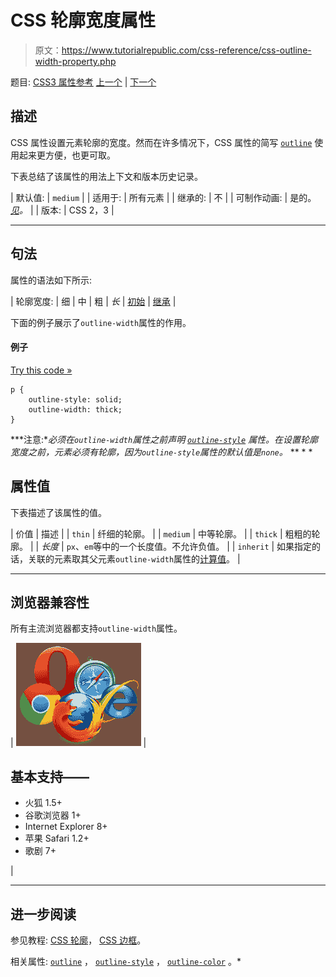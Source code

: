 # CSS 轮廓宽度属性

> 原文：<https://www.tutorialrepublic.com/css-reference/css-outline-width-property.php>

题目: [CSS3 属性参考](css3-properties.php) [上一个](css-outline-style-property.php) | [下一个](css-overflow-property.php)

## 描述

CSS 属性设置元素轮廓的宽度。然而在许多情况下，CSS 属性的简写 [`outline`](css-outline-property.php) 使用起来更方便，也更可取。

下表总结了该属性的用法上下文和版本历史记录。

| 默认值: | `medium` |
| 适用于: | 所有元素 |
| 继承的: | 不 |
| 可制作动画: | 是的。 [*见*](css-animatable-properties.php)*。* |
| 版本: | CSS 2，3 |

* * *

## 句法

属性的语法如下所示:

| 轮廓宽度: | 细 &#124; 中 &#124; 粗 &#124; *长* &#124; [初始](../definitions.php#initial) &#124; [继承](../definitions.php#inherit) |

下面的例子展示了`outline-width`属性的作用。

#### 例子

[Try this code »](../codelab.php?topic=css&file=outline-width-property "Try this code using online Editor")

```
p {
    outline-style: solid;
    outline-width: thick;
}
```

 ***注意:**必须在`outline-width`属性之前声明 [`outline-style`](css-outline-style-property.php) 属性。在设置轮廓宽度之前，元素必须有轮廓，因为`outline-style`属性的默认值是`none`。*  ** * *

## 属性值

下表描述了该属性的值。

| 价值 | 描述 |
| `thin` | 纤细的轮廓。 |
| `medium` | 中等轮廓。 |
| `thick` | 粗粗的轮廓。 |
| *长度* | `px`、`em`等中的一个长度值。不允许负值。 |
| `inherit` | 如果指定的话，关联的元素取其父元素`outline-width`属性的[计算值](../definitions.php#computed-value)。 |

* * *

## 浏览器兼容性

所有主流浏览器都支持`outline-width`属性。

| ![Browsers Icon](img/e9331123c77668c1832e541c2fca1002.png) | 

## 基本支持——

*   火狐 1.5+
*   谷歌浏览器 1+
*   Internet Explorer 8+
*   苹果 Safari 1.2+
*   歌剧 7+

 |

* * *

## 进一步阅读

参见教程: [CSS 轮廓](../css-tutorial/css-outline.php)， [CSS 边框](../css-tutorial/css-border.php)。

相关属性: [`outline`](css-outline-property.php) ， [`outline-style`](css-outline-style-property.php) ， [`outline-color`](css-outline-color-property.php) 。*
